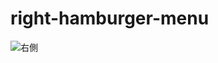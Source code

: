# right-hamburger-menu
![右側](https://user-images.githubusercontent.com/90839596/204066028-de4dc62d-3153-4f2d-a6b5-41dab8b8af04.png)
